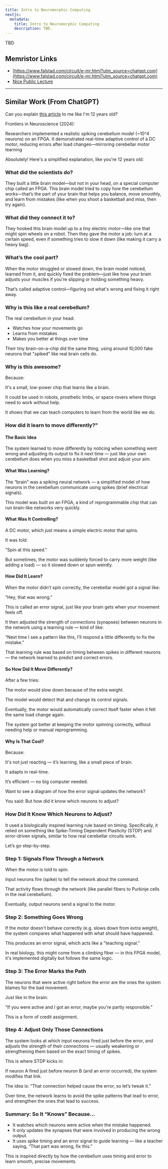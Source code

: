 ```yaml
---
title: Intro to Neuromorphic Computing
nextjs:
  metadata:
    title: Intro to Neuromorphic Computing
    description: TBD.
---
```


TBD

## Memristor Links
* [https://www.falstad.com/circuit/e-mr.html?utm_source=chatgpt.com](https://www.falstad.com/circuit/e-mr.html?utm_source=chatgpt.com)
* [Nice Public Lecture](https://www.youtube.com/watch?v=RBviTZAM-7Y)
---

## Similar Work (From ChatGPT)
Can you explain [this article](https://www.frontiersin.org/journals/neuroscience/articles/10.3389/fnins.2024.1220908/full?utm_source=chatgpt.com) to me like I'm 12 years old?

Frontiers in Neuroscience (2024): 

Researchers implemented a realistic spiking cerebellum model (~10^4 neurons) on an FPGA. It demonstrated real-time adaptive control of a DC motor, reducing errors after load changes—mirroring cerebellar motor learning


Absolutely! Here's a simplified explanation, like you're 12 years old:

### What did the scientists do?
They built a little brain model—but not in your head, on a special computer chip called an FPGA.
This brain model tried to copy how the cerebellum works—that’s the part of your brain that helps you balance, move smoothly, and learn from mistakes (like when you shoot a basketball and miss, then try again).

### What did they connect it to?
They hooked this brain model up to a tiny electric motor—like one that might spin wheels on a robot.
Then they gave the motor a job: turn at a certain speed, even if something tries to slow it down (like making it carry a heavy bag).

### What’s the cool part?
When the motor struggled or slowed down, the brain model noticed, learned from it, and quickly fixed the problem—just like how your brain adjusts your muscles if you're slipping or holding something heavy.

That’s called adaptive control—figuring out what's wrong and fixing it right away.

### Why is this like a real cerebellum?
The real cerebellum in your head:

* Watches how your movements go
* Learns from mistakes
* Makes you better at things over time

Their tiny brain-on-a-chip did the same thing, using around 10,000 fake neurons that "spiked" like real brain cells do.

### Why is this awesome?
Because:

It's a small, low-power chip that learns like a brain.

It could be used in robots, prosthetic limbs, or space rovers where things need to work without help.

It shows that we can teach computers to learn from the world like we do.

### How did it learn to move differently?"

#### The Basic Idea
The system learned to move differently by noticing when something went wrong and adjusting its output to fix it next time — just like your own cerebellum does when you miss a basketball shot and adjust your aim.

#### What Was Learning?
The “brain” was a spiking neural network — a simplified model of how neurons in the cerebellum communicate using spikes (brief electrical signals).

This model was built on an FPGA, a kind of reprogrammable chip that can run brain-like networks very quickly.

#### What Was It Controlling?
A DC motor, which just means a simple electric motor that spins.

It was told:

"Spin at this speed."

But sometimes, the motor was suddenly forced to carry more weight (like adding a load) — so it slowed down or spun weirdly.

#### How Did It Learn?
When the motor didn’t spin correctly, the cerebellar model got a signal like:

“Hey, that was wrong.”

This is called an error signal, just like your brain gets when your movement feels off.

It then adjusted the strength of connections (synapses) between neurons in the network using a learning rule — kind of like:

“Next time I see a pattern like this, I’ll respond a little differently to fix the mistake.”

That learning rule was based on timing between spikes in different neurons — the network learned to predict and correct errors.

#### So How Did It Move Differently?
After a few tries:

The motor would slow down because of the extra weight.

The model would detect that and change its control signals.

Eventually, the motor would automatically correct itself faster when it felt the same load change again.

The system got better at keeping the motor spinning correctly, without needing help or manual reprogramming.

#### Why Is That Cool?
Because:

It's not just reacting — it’s learning, like a small piece of brain.

It adapts in real-time.

It’s efficient — no big computer needed.

Want to see a diagram of how the error signal updates the network?








You said:
But how did it know which neurons to adjust?



### How Did It Know Which Neurons to Adjust?
It used a biologically inspired learning rule based on timing. Specifically, it relied on something like Spike-Timing Dependent Plasticity (STDP) and error-driven signals, similar to how real cerebellar circuits work.

Let’s go step-by-step.

### Step 1: Signals Flow Through a Network
When the motor is told to spin:

Input neurons fire (spike) to tell the network about the command.

That activity flows through the network (like parallel fibers to Purkinje cells in the real cerebellum).

Eventually, output neurons send a signal to the motor.

### Step 2: Something Goes Wrong
If the motor doesn't behave correctly (e.g. slows down from extra weight), the system compares what happened with what should have happened.

This produces an error signal, which acts like a "teaching signal."

In real biology, this might come from a climbing fiber — in this FPGA model, it's implemented digitally but follows the same logic.

### Step 3: The Error Marks the Path
The neurons that were active right before the error are the ones the system blames for the bad movement.

Just like in the brain:

"If you were active and I got an error, maybe you're partly responsible."

This is a form of credit assignment.

### Step 4: Adjust Only Those Connections
The system looks at which input neurons fired just before the error, and adjusts the strength of their connections — usually weakening or strengthening them based on the exact timing of spikes.

This is where STDP kicks in:

If neuron A fired just before neuron B (and an error occurred), the system modifies that link.

The idea is: “That connection helped cause the error, so let’s tweak it.”

Over time, the network learns to avoid the spike patterns that lead to error, and strengthen the ones that lead to success.

### Summary: So It “Knows” Because…
* It watches which neurons were active when the mistake happened.
* It only updates the synapses that were involved in producing the wrong output.
* It uses spike timing and an error signal to guide learning — like a teacher saying, “That part was wrong, fix this.”

This is inspired directly by how the cerebellum uses timing and error to learn smooth, precise movements.
